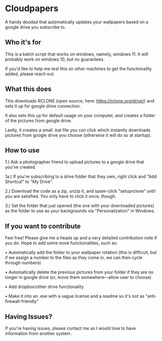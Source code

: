 # Cloudpapers
A handy doodad that automatically updates your wallpapers based on a google drive you subscribe to.

## Who it's for
This is a batch script that works on windows, namely, windows 11. It will probably work on windows 10, but no guarantees. 

If you'd like to help me test this on other machines to get the functionality added, please reach out.

## What this does
This downloads RCLONE (open source, here: https://rclone.org/drive/) and sets it up for google drive connection.

It also sets this up for default usage on your computer, and creates a folder of the pictures from google drive.

Lastly, it creates a small .bat file you can click which instantly downloads pictures from google drive you choose (otherwise it will do so at startup).

## How to use
1.) Ask a photographer friend to upload pictures to a google drive that you've created.

1a.) If you're subscribing to a drive folder that they own, right click and "Add Shortcut" to "My Drive".

2.) Download the code as a zip, unzip it, and spam-click "setuprclone" until you are satisfied. You only have to click it once, though.

3.) Set the folder that just opened (the one with your downloaded pictures) as the folder to use as your backgrounds via "Personalization" in Windows.

## If you want to contribute
Feel free! Please give me a heads up and a very detailed contribution note if you do. Hope to add some more functionalities, such as:

 • Automatically add the folder to your wallpaper rotation (this is difficult, but if we assign a number to the files as they come in, we can then cycle through numbers)
 
 • Automatically delete the previous pictures from your folder if they are no longer in google drive (or, move them somewhere—allow user to choose)
 
 • Add dropbox/other drive functionality 
 
 • Make it into an .exe with a vague license and a readme so it's not as "anti-firewall-friendly"
 
## Having Issues?
If you're having issues, please contact me as I would love to have information from another system.
